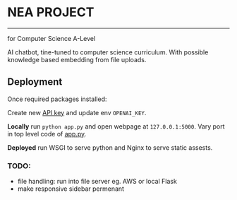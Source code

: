 # NEA PROJECT
-----------

for Computer Science A-Level

AI chatbot, tine-tuned to computer science curriculum. With possible knowledge based embedding from file uploads.


## Deployment
Once required packages installed:

Create new [API key](https://platform.openai.com/api-keys) and update env `OPENAI_KEY`.

**Locally** run `python app.py` and open webpage at `127.0.0.1:5000`. Vary port in top level code of [app.py](app.py).

**Deployed** run WSGI to serve python and Nginx to serve static assests.

### TODO:
- file handling: run into file server eg. AWS or local Flask
- make responsive sidebar permenant
